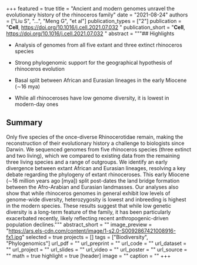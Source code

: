 +++
featured = true
title = "Ancient and modern genomes unravel the evolutionary history of the rhinoceros family"
date = "2021-08-24"
authors = ["Liu S", "...", "Meng G", "et al"]
publication_types = ["2"]
publication = "**Cell**, https://doi.org/10.1016/j.cell.2021.07.032 "
publication_short = "**Cell**, https://doi.org/10.1016/j.cell.2021.07.032 "
abstract = """## Highlights
- Analysis of genomes from all five extant and three extinct rhinoceros species

- Strong phylogenomic support for the geographical hypothesis of rhinoceros evolution

- Basal split between African and Eurasian lineages in the early Miocene (∼16 mya)

- While all rhinoceroses have low genome diversity, it is lowest in modern-day ones

## Summary
Only five species of the once-diverse Rhinocerotidae remain, making the reconstruction of their evolutionary history a challenge to biologists since Darwin. We sequenced genomes from five rhinoceros species (three extinct and two living), which we compared to existing data from the remaining three living species and a range of outgroups. We identify an early divergence between extant African and Eurasian lineages, resolving a key debate regarding the phylogeny of extant rhinoceroses. This early Miocene (∼16 million years ago [mya]) split post-dates the land bridge formation between the Afro-Arabian and Eurasian landmasses. Our analyses also show that while rhinoceros genomes in general exhibit low levels of genome-wide diversity, heterozygosity is lowest and inbreeding is highest in the modern species. These results suggest that while low genetic diversity is a long-term feature of the family, it has been particularly exacerbated recently, likely reflecting recent anthropogenic-driven population declines."""
abstract_short = ""
image_preview = "https://ars.els-cdn.com/content/image/1-s2.0-S0092867421008916-fx1.jpg"
selected = true
projects = []
tags = ["Biodiversity", "Phylogenomics"]
url_pdf = ""
url_preprint = ""
url_code = ""
url_dataset = ""
url_project = ""
url_slides = ""
url_video = ""
url_poster = ""
url_source = ""
math = true
highlight = true
[header]
image = ""
caption = ""
+++
